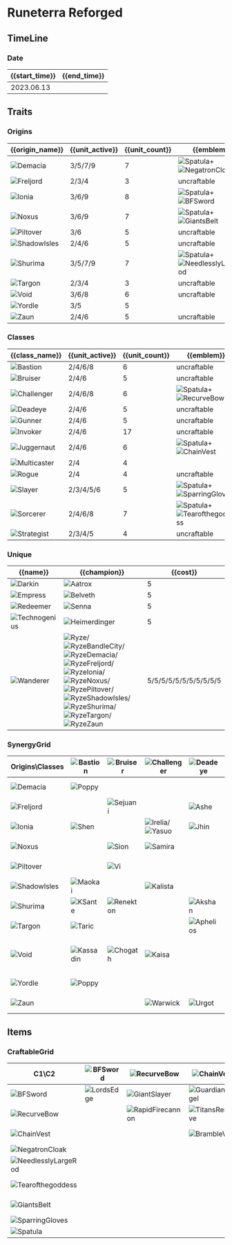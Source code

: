 # Runeterra Reforged

## TimeLine
### Date
| {{start_time}} | {{end_time}} |
| -              | -            |
| 2023.06.13     |              |

## Traits
### Origins
| {{origin_name}}                                        | {{unit_active}} | {{unit_count}} | {{emblem}}                                                                                                        | {{desc}} |
| -                                                      | -               | -              | -                                                                                                                 | -        |
| ![Demacia](../tfttraits/icon/set9/DemaciaEmblem.png)   | 3/5/7/9         | 7              | ![Spatula](../tftitems/icon/set9/Spatula.png)+![NegatronCloak](../tftitems/icon/set9/NegatronCloak.png)           |          |
| ![Freljord](../tfttraits/icon/set9/FreljordEmblem.png) | 2/3/4           | 3              | uncraftable                                                                                                       |          |
| ![Ionia](../tfttraits/icon/set9/IoniaEmblem.png)       | 3/6/9           | 8              | ![Spatula](../tftitems/icon/set9/Spatula.png)+![BFSword](../tftitems/icon/set9/BFSword.png)                       |          |
| ![Noxus](../tfttraits/icon/set9/NoxusEmblem.png)       | 3/6/9           | 7              | ![Spatula](../tftitems/icon/set9/Spatula.png)+![GiantsBelt](../tftitems/icon/set9/GiantsBelt.png)                 |          |
| ![Piltover](../tfttraits/icon/set9/PiltoverEmblem.png) | 3/6             | 5              | uncraftable                                                                                                       |          |
| ![ShadowIsles](../tfttraits/icon/set9/ShadowIsles.svg) | 2/4/6           | 5              | uncraftable                                                                                                       |          |
| ![Shurima](../tfttraits/icon/set9/ShurimaEmblem.png)   | 3/5/7/9         | 7              | ![Spatula](../tftitems/icon/set9/Spatula.png)+![NeedlesslyLargeRod](../tftitems/icon/set9/NeedlesslyLargeRod.png) |          |
| ![Targon](../tfttraits/icon/set9/TargonEmblem.png)     | 2/3/4           | 3              | uncraftable                                                                                                       |          |
| ![Void](../tfttraits/icon/set9/VoidEmblem.png)         | 3/6/8           | 6              | uncraftable                                                                                                       |          |
| ![Yordle](../tfttraits/icon/set9/Yordle.svg)           | 3/5             | 5              |                                                                                                                   |          |
| ![Zaun](../tfttraits/icon/set9/ZaunEmblem.png)         | 2/4/6           | 5              | uncraftable                                                                                                       |          |

### Classes
| {{class_name}}                                             | {{unit_active}} | {{unit_count}} | {{emblem}}                                                                                                    | {{desc}} |
| -                                                          | -               | -              | -                                                                                                             | -        |
| ![Bastion](../tfttraits/icon/set9/BastionEmblem.png)       | 2/4/6/8         | 6              | uncraftable                                                                                                   |          |
| ![Bruiser](../tfttraits/icon/set9/BruiserEmblem.png)       | 2/4/6           | 5              | uncraftable                                                                                                   |          |
| ![Challenger](../tfttraits/icon/set9/ChallengerEmblem.png) | 2/4/6/8         | 6              | ![Spatula](../tftitems/icon/set9/Spatula.png)+![RecurveBow](../tftitems/icon/set9/RecurveBow.png)             |          |
| ![Deadeye](../tfttraits/icon/set9/DeadeyeEmblem.png)       | 2/4/6           | 5              | uncraftable                                                                                                   |          |
| ![Gunner](../tfttraits/icon/set9/GunnerEmblem.png)         | 2/4/6           | 5              | uncraftable                                                                                                   |          |
| ![Invoker](../tfttraits/icon/set9/InvokerEmblem.png)       | 2/4/6           | 17             | uncraftable                                                                                                   |          |
| ![Juggernaut](../tfttraits/icon/set9/JuggernautEmblem.png) | 2/4/6           | 6              | ![Spatula](../tftitems/icon/set9/Spatula.png)+![ChainVest](../tftitems/icon/set9/ChainVest.png)               |          |
| ![Multicaster](../tfttraits/icon/set9/Multicaster.svg)     | 2/4             | 4              |                                                                                                               |          |
| ![Rogue](../tfttraits/icon/set9/RogueEmblem.png)           | 2/4             | 4              | uncraftable                                                                                                   |          |
| ![Slayer](../tfttraits/icon/set9/SlayerEmblem.png)         | 2/3/4/5/6       | 5              | ![Spatula](../tftitems/icon/set9/Spatula.png)+![SparringGloves](../tftitems/icon/set9/SparringGloves.png)     |          |
| ![Sorcerer](../tfttraits/icon/set9/SorcererEmblem.png)     | 2/4/6/8         | 7              | ![Spatula](../tftitems/icon/set9/Spatula.png)+![Tearofthegoddess](../tftitems/icon/set9/Tearofthegoddess.png) |          |
| ![Strategist](../tfttraits/icon/set9/StrategistEmblem.png) | 2/3/4/5         | 4              | uncraftable                                                                                                   |          |

### Unique
| {{name}}                                                 | {{champion}}                                                                                                                                                                                                                                                                                                                                                                                                                                                                                                                                                                                                                                      | {{cost}}              |
| -                                                        | -                                                                                                                                                                                                                                                                                                                                                                                                                                                                                                                                                                                                                                                 | -                     |
| ![Darkin](../tfttraits/icon/set9/Darkin.svg)             | ![Aatrox](../tftchampions/icon/set9/Aatrox.png)                                                                                                                                                                                                                                                                                                                                                                                                                                                                                                                                                                                                   | 5                     |
| ![Empress](../tfttraits/icon/set9/Empress.svg)           | ![Belveth](../tftchampions/icon/set9/Belveth.png)                                                                                                                                                                                                                                                                                                                                                                                                                                                                                                                                                                                                 | 5                     |
| ![Redeemer](../tfttraits/icon/set9/Redeemer.svg)         | ![Senna](../tftchampions/icon/set9/Senna.png)                                                                                                                                                                                                                                                                                                                                                                                                                                                                                                                                                                                                     | 5                     |
| ![Technogenius](../tfttraits/icon/set9/Technogenius.svg) | ![Heimerdinger](../tftchampions/icon/set9/Heimerdinger.png)                                                                                                                                                                                                                                                                                                                                                                                                                                                                                                                                                                                       | 5                     |
| ![Wanderer](../tfttraits/icon/set9/Wanderer.svg)         | ![Ryze](../tftchampions/icon/set9/Ryze.png)/![RyzeBandleCity](../tftchampions/icon/set9/RyzeBandleCity.png)/![RyzeDemacia](../tftchampions/icon/set9/RyzeDemacia.png)/![RyzeFreljord](../tftchampions/icon/set9/RyzeFreljord.png)/![RyzeIonia](../tftchampions/icon/set9/RyzeIonia.png)/![RyzeNoxus](../tftchampions/icon/set9/RyzeNoxus.png)/![RyzePiltover](../tftchampions/icon/set9/RyzePiltover.png)/![RyzeShadowIsles](../tftchampions/icon/set9/RyzeShadowIsles.png)/![RyzeShurima](../tftchampions/icon/set9/RyzeShurima.png)/![RyzeTargon](../tftchampions/icon/set9/RyzeTargon.png)/![RyzeZaun](../tftchampions/icon/set9/RyzeZaun.png) | 5/5/5/5/5/5/5/5/5/5/5 |

### SynergyGrid
| Origins\Classes                                        | ![Bastion](../tfttraits/icon/set9/BastionEmblem.png) | ![Bruiser](../tfttraits/icon/set9/BruiserEmblem.png) | ![Challenger](../tfttraits/icon/set9/ChallengerEmblem.png)                                    | ![Deadeye](../tfttraits/icon/set9/DeadeyeEmblem.png) | ![Gunner](../tfttraits/icon/set9/GunnerEmblem.png)                                      | ![Invoker](../tfttraits/icon/set9/InvokerEmblem.png)                                      | ![Juggernaut](../tfttraits/icon/set9/JuggernautEmblem.png) | ![Multicaster](../tfttraits/icon/set9/Multicaster.svg) | ![Rogue](../tfttraits/icon/set9/RogueEmblem.png)    | ![Slayer](../tfttraits/icon/set9/SlayerEmblem.png) | ![Sorcerer](../tfttraits/icon/set9/SorcererEmblem.png)                                              | ![Strategist](../tfttraits/icon/set9/StrategistEmblem.png) |
| -                                                      | -                                                    | -                                                    | -                                                                                             | -                                                    | -                                                                                       | -                                                                                         | -                                                          | -                                                      | -                                                   | -                                                  | -                                                                                                   | -                                                          |
| ![Demacia](../tfttraits/icon/set9/DemaciaEmblem.png)   | ![Poppy](../tftchampions/icon/set9/Poppy.png)        |                                                      |                                                                                               |                                                      |                                                                                         | ![Galio](../tftchampions/icon/set9/Galio.png)                                             | ![Garen](../tftchampions/icon/set9/Garen.png)              | ![Sona](../tftchampions/icon/set9/Sona.png)            |                                                     | ![Kayle](../tftchampions/icon/set9/Kayle.png)      | ![Lux](../tftchampions/icon/set9/Lux.png)                                                           | ![JarvanIV](../tftchampions/icon/set9/JarvanIV.png)        |
| ![Freljord](../tfttraits/icon/set9/FreljordEmblem.png) |                                                      | ![Sejuani](../tftchampions/icon/set9/Sejuani.png)    |                                                                                               | ![Ashe](../tftchampions/icon/set9/Ashe.png)          |                                                                                         | ![Lissandra](../tftchampions/icon/set9/Lissandra.png)                                     |                                                            |                                                        |                                                     |                                                    |                                                                                                     |                                                            |
| ![Ionia](../tfttraits/icon/set9/IoniaEmblem.png)       | ![Shen](../tftchampions/icon/set9/Shen.png)          |                                                      | ![Irelia](../tftchampions/icon/set9/Irelia.png)/![Yasuo](../tftchampions/icon/set9/Yasuo.png) | ![Jhin](../tftchampions/icon/set9/Jhin.png)          |                                                                                         | ![Karma](../tftchampions/icon/set9/Karma.png)/![Shen](../tftchampions/icon/set9/Shen.png) | ![Sett](../tftchampions/icon/set9/Sett.png)                |                                                        | ![Zed](../tftchampions/icon/set9/Zed.png)           | ![Zed](../tftchampions/icon/set9/Zed.png)          | ![Ahri](../tftchampions/icon/set9/Ahri.png)                                                         |                                                            |
| ![Noxus](../tfttraits/icon/set9/NoxusEmblem.png)       |                                                      | ![Sion](../tftchampions/icon/set9/Sion.png)          | ![Samira](../tftchampions/icon/set9/Samira.png)                                               |                                                      |                                                                                         | ![Cassiopeia](../tftchampions/icon/set9/Cassiopeia.png)                                   | ![Darius](../tftchampions/icon/set9/Darius.png)            |                                                        | ![Katarina](../tftchampions/icon/set9/Katarina.png) | ![Kled](../tftchampions/icon/set9/Kled.png)        | ![Swain](../tftchampions/icon/set9/Swain.png)                                                       | ![Swain](../tftchampions/icon/set9/Swain.png)              |
| ![Piltover](../tfttraits/icon/set9/PiltoverEmblem.png) |                                                      | ![Vi](../tftchampions/icon/set9/Vi.png)              |                                                                                               |                                                      | ![Jayce](../tftchampions/icon/set9/Jayce.png)                                           |                                                                                           |                                                            |                                                        | ![Ekko](../tftchampions/icon/set9/Ekko.png)         |                                                    | ![Orianna](../tftchampions/icon/set9/Orianna.png)                                                   |                                                            |
| ![ShadowIsles](../tfttraits/icon/set9/ShadowIsles.svg) | ![Maokai](../tftchampions/icon/set9/Maokai.png)      |                                                      | ![Kalista](../tftchampions/icon/set9/Kalista.png)                                             |                                                      | ![Senna](../tftchampions/icon/set9/Senna.png)                                           |                                                                                           |                                                            |                                                        | ![Viego](../tftchampions/icon/set9/Viego.png)       | ![Gwen](../tftchampions/icon/set9/Gwen.png)        |                                                                                                     |                                                            |
| ![Shurima](../tfttraits/icon/set9/ShurimaEmblem.png)   | ![KSante](../tftchampions/icon/set9/KSante.png)      | ![Renekton](../tftchampions/icon/set9/Renekton.png)  |                                                                                               | ![Akshan](../tftchampions/icon/set9/Akshan.png)      |                                                                                         | ![Cassiopeia](../tftchampions/icon/set9/Cassiopeia.png)                                   | ![Nasus](../tftchampions/icon/set9/Nasus.png)              | ![Taliyah](../tftchampions/icon/set9/Taliyah.png)      |                                                     |                                                    |                                                                                                     | ![Azir](../tftchampions/icon/set9/Azir.png)                |
| ![Targon](../tfttraits/icon/set9/TargonEmblem.png)     | ![Taric](../tftchampions/icon/set9/Taric.png)        |                                                      |                                                                                               | ![Aphelios](../tftchampions/icon/set9/Aphelios.png)  |                                                                                         | ![Soraka](../tftchampions/icon/set9/Soraka.png)                                           |                                                            |                                                        |                                                     |                                                    | ![Taric](../tftchampions/icon/set9/Taric.png)                                                       |                                                            |
| ![Void](../tfttraits/icon/set9/VoidEmblem.png)         | ![Kassadin](../tftchampions/icon/set9/Kassadin.png)  | ![Chogath](../tftchampions/icon/set9/Chogath.png)    | ![Kaisa](../tftchampions/icon/set9/Kaisa.png)                                                 |                                                      |                                                                                         |                                                                                           |                                                            | ![Velkoz](../tftchampions/icon/set9/Velkoz.png)        |                                                     |                                                    | ![Malzahar](../tftchampions/icon/set9/Malzahar.png)/![Velkoz](../tftchampions/icon/set9/Velkoz.png) |                                                            |
| ![Yordle](../tfttraits/icon/set9/Yordle.svg)           | ![Poppy](../tftchampions/icon/set9/Poppy.png)        |                                                      |                                                                                               |                                                      | ![Tristana](../tftchampions/icon/set9/Tristana.png)                                     |                                                                                           |                                                            | ![Teemo](../tftchampions/icon/set9/Teemo.png)          |                                                     | ![Kled](../tftchampions/icon/set9/Kled.png)        |                                                                                                     | ![Teemo](../tftchampions/icon/set9/Teemo.png)              |
| ![Zaun](../tfttraits/icon/set9/ZaunEmblem.png)         |                                                      |                                                      | ![Warwick](../tftchampions/icon/set9/Warwick.png)                                             | ![Urgot](../tftchampions/icon/set9/Urgot.png)        | ![Jinx](../tftchampions/icon/set9/Jinx.png)/![Zeri](../tftchampions/icon/set9/Zeri.png) |                                                                                           | ![Warwick](../tftchampions/icon/set9/Warwick.png)          |                                                        | ![Ekko](../tftchampions/icon/set9/Ekko.png)         |                                                    |                                                                                                     |                                                            |

## Items
### CraftableGrid
| C1\C2                                                               | ![BFSword](../tftitems/icon/set9/BFSword.png)     | ![RecurveBow](../tftitems/icon/set9/RecurveBow.png)           | ![ChainVest](../tftitems/icon/set9/ChainVest.png)         | ![NegatronCloak](../tftitems/icon/set9/NegatronCloak.png)       | ![NeedlesslyLargeRod](../tftitems/icon/set9/NeedlesslyLargeRod.png)       | ![Tearofthegoddess](../tftitems/icon/set9/Tearofthegoddess.png) | ![GiantsBelt](../tftitems/icon/set9/GiantsBelt.png)         | ![SparringGloves](../tftitems/icon/set9/SparringGloves.png) | ![Spatula](../tftitems/icon/set9/Spatula.png)                   |
| -                                                                   | -                                                 | -                                                             | -                                                         | -                                                               | -                                                                         | -                                                               | -                                                           | -                                                           | -                                                               |
| ![BFSword](../tftitems/icon/set9/BFSword.png)                       | ![LordsEdge](../tftitems/icon/set9/LordsEdge.png) | ![GiantSlayer](../tftitems/icon/set9/GiantSlayer.png)         | ![GuardianAngel](../tftitems/icon/set9/GuardianAngel.png) | ![Bloodthirster](../tftitems/icon/set9/Bloodthirster.png)       | ![HextechGunblade](../tftitems/icon/set9/HextechGunblade.png)             | ![SpearofShojin](../tftitems/icon/set9/SpearofShojin.png)       | ![ZekesHerald](../tftitems/icon/set9/ZekesHerald.png)       | ![InfinityEdge](../tftitems/icon/set9/InfinityEdge.png)     | ![IoniaEmblem](../tftitems/icon/set9/IoniaEmblem.png)           |
| ![RecurveBow](../tftitems/icon/set9/RecurveBow.png)                 |                                                   | ![RapidFirecannon](../tftitems/icon/set9/RapidFirecannon.png) | ![TitansResolve](../tftitems/icon/set9/TitansResolve.png) | ![RunaansHurricane](../tftitems/icon/set9/RunaansHurricane.png) | ![GuinsoosRageblade](../tftitems/icon/set9/GuinsoosRageblade.png)         | ![StatikkShiv](../tftitems/icon/set9/StatikkShiv.png)           | ![ZzRotPortal](../tftitems/icon/set9/ZzRotPortal.png)       | ![LastWhisper](../tftitems/icon/set9/LastWhisper.png)       | ![ChallengerEmblem](../tftitems/icon/set9/ChallengerEmblem.png) |
| ![ChainVest](../tftitems/icon/set9/ChainVest.png)                   |                                                   |                                                               | ![BrambleVest](../tftitems/icon/set9/BrambleVest.png)     | ![IronWill](../tftitems/icon/set9/IronWill.png)                 | ![LocketoftheIronSolari](../tftitems/icon/set9/LocketoftheIronSolari.png) | ![Fimbulwinter](../tftitems/icon/set9/Fimbulwinter.png)         | ![SunfireCape](../tftitems/icon/set9/SunfireCape.png)       | ![Shroud](../tftitems/icon/set9/Shroud.png)                 | ![JuggernautEmblem](../tftitems/icon/set9/JuggernautEmblem.png) |
| ![NegatronCloak](../tftitems/icon/set9/NegatronCloak.png)           |                                                   |                                                               |                                                           | ![DragonsClaw](../tftitems/icon/set9/DragonsClaw.png)           | ![IonicSpark](../tftitems/icon/set9/IonicSpark.png)                       | ![Chalice](../tftitems/icon/set9/Chalice.png)                   | ![Zephyr](../tftitems/icon/set9/Zephyr.png)                 | ![Quicksilver](../tftitems/icon/set9/Quicksilver.png)       | ![DemaciaEmblem](../tftitems/icon/set9/DemaciaEmblem.png)       |
| ![NeedlesslyLargeRod](../tftitems/icon/set9/NeedlesslyLargeRod.png) |                                                   |                                                               |                                                           |                                                                 | ![RabadonsDeathcap](../tftitems/icon/set9/RabadonsDeathcap.png)           | ![LudensEcho](../tftitems/icon/set9/LudensEcho.png)             | ![Morellonomicon](../tftitems/icon/set9/Morellonomicon.png) | ![ArcaneGauntlet](../tftitems/icon/set9/ArcaneGauntlet.png) | ![ShurimaEmblem](../tftitems/icon/set9/ShurimaEmblem.png)       |
| ![Tearofthegoddess](../tftitems/icon/set9/Tearofthegoddess.png)     |                                                   |                                                               |                                                           |                                                                 |                                                                           | ![BlueSentinel](../tftitems/icon/set9/BlueSentinel.png)         | ![Redemption](../tftitems/icon/set9/Redemption.png)         | ![HandofJustice](../tftitems/icon/set9/HandofJustice.png)   | ![SorcererEmblem](../tftitems/icon/set9/SorcererEmblem.png)     |
| ![GiantsBelt](../tftitems/icon/set9/GiantsBelt.png)                 |                                                   |                                                               |                                                           |                                                                 |                                                                           |                                                                 | ![WarmogsArmor](../tftitems/icon/set9/WarmogsArmor.png)     | ![Guardbreaker](../tftitems/icon/set9/Guardbreaker.png)     | ![NoxusEmblem](../tftitems/icon/set9/NoxusEmblem.png)           |
| ![SparringGloves](../tftitems/icon/set9/SparringGloves.png)         |                                                   |                                                               |                                                           |                                                                 |                                                                           |                                                                 |                                                             | ![ThiefsGloves](../tftitems/icon/set9/ThiefsGloves.png)     | ![SlayerEmblem](../tftitems/icon/set9/SlayerEmblem.png)         |
| ![Spatula](../tftitems/icon/set9/Spatula.png)                       |                                                   |                                                               |                                                           |                                                                 |                                                                           |                                                                 |                                                             |                                                             | ![ForceofNature](../tftitems/icon/set9/ForceofNature.png)       |
